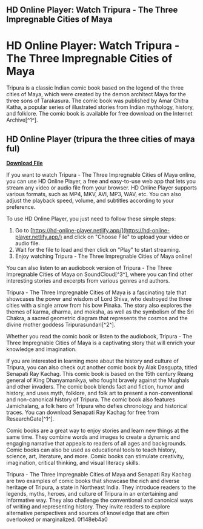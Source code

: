 ## HD Online Player: Watch Tripura - The Three Impregnable Cities of Maya

  
# HD Online Player: Watch Tripura - The Three Impregnable Cities of Maya
 
Tripura is a classic Indian comic book based on the legend of the three cities of Maya, which were created by the demon architect Maya for the three sons of Tarakasura. The comic book was published by Amar Chitra Katha, a popular series of illustrated stories from Indian mythology, history, and folklore. The comic book is available for free download on the Internet Archive[^1^].
 
## HD Online Player (tripura the three cities of maya ful)


[**Download File**](https://www.google.com/url?q=https%3A%2F%2Fcinurl.com%2F2tLcSp&sa=D&sntz=1&usg=AOvVaw2Ej2CnakRQxGONZT175KvD)

 
If you want to watch Tripura - The Three Impregnable Cities of Maya online, you can use HD Online Player, a free and easy-to-use web app that lets you stream any video or audio file from your browser. HD Online Player supports various formats, such as MP4, MKV, AVI, MP3, WAV, etc. You can also adjust the playback speed, volume, and subtitles according to your preference.
 
To use HD Online Player, you just need to follow these simple steps:
 
1. Go to [https://hd-online-player.netlify.app/](https://hd-online-player.netlify.app/) and click on "Choose File" to upload your video or audio file.
2. Wait for the file to load and then click on "Play" to start streaming.
3. Enjoy watching Tripura - The Three Impregnable Cities of Maya online!

You can also listen to an audiobook version of Tripura - The Three Impregnable Cities of Maya on SoundCloud[^3^], where you can find other interesting stories and excerpts from various genres and authors.
 
Tripura - The Three Impregnable Cities of Maya is a fascinating tale that showcases the power and wisdom of Lord Shiva, who destroyed the three cities with a single arrow from his bow Pinaka. The story also explores the themes of karma, dharma, and moksha, as well as the symbolism of the Sri Chakra, a sacred geometric diagram that represents the cosmos and the divine mother goddess Tripurasundari[^2^].
 
Whether you read the comic book or listen to the audiobook, Tripura - The Three Impregnable Cities of Maya is a captivating story that will enrich your knowledge and imagination.
  
If you are interested in learning more about the history and culture of Tripura, you can also check out another comic book by Alak Dasgupta, titled Senapati Ray Kachag. This comic book is based on the 15th century Reang general of King Dhanyamanikya, who fought bravely against the Mughals and other invaders. The comic book blends fact and fiction, humor and history, and uses myth, folklore, and folk art to present a non-conventional and non-canonical history of Tripura. The comic book also features Jamichalang, a folk hero of Tripura who defies chronology and historical traces. You can download Senapati Ray Kachag for free from ResearchGate[^1^].
 
Comic books are a great way to enjoy stories and learn new things at the same time. They combine words and images to create a dynamic and engaging narrative that appeals to readers of all ages and backgrounds. Comic books can also be used as educational tools to teach history, science, art, literature, and more. Comic books can stimulate creativity, imagination, critical thinking, and visual literacy skills.
 
Tripura - The Three Impregnable Cities of Maya and Senapati Ray Kachag are two examples of comic books that showcase the rich and diverse heritage of Tripura, a state in Northeast India. They introduce readers to the legends, myths, heroes, and culture of Tripura in an entertaining and informative way. They also challenge the conventional and canonical ways of writing and representing history. They invite readers to explore alternative perspectives and sources of knowledge that are often overlooked or marginalized.
 0f148eb4a0

